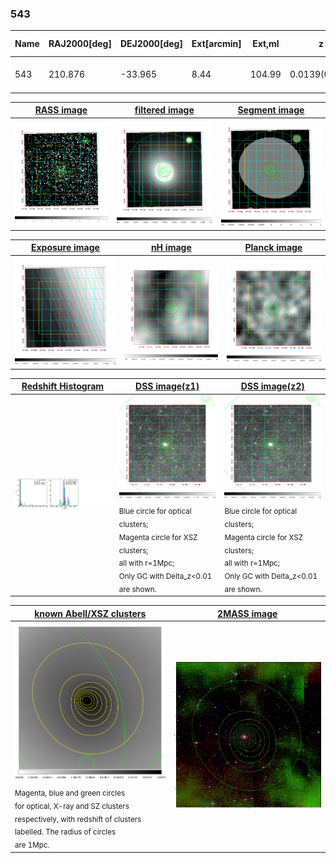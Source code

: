 <div STYLE="page-break-after: always;"></div>

### 543

|Name|RAJ2000[deg]|DEJ2000[deg] |Ext[arcmin]| Ext,ml | z | z_src| C|GC(XSZ,Delta_z<0.01)| GC(OPT,Delta_z<0.01)|GC| R_sig[arcmin] | R500[arcmin] | R500[Mpc]| CRsig[c/s] | CR500[c/s] |L500[1E44 erg/s]|F500[1E-12 erg/s/cm^2]| M500[1E14 Msun]|Tx[keV]|Cnt_sig|Beta|Rc[arcmin]|Comment|Alias|
|---|---|---|---|---|---|------|---|--------|---------|----------|---|---|---|---|---|---|---|---|---|---|---|---|---|---|
|543| 210.876| -33.965| 8.44| 104.99| 0.0139(0.005)| z1, z_xsz| B| MCXC| A, N| A, MCXC, N| 46.045| 34.877| 0.594| 1.382(0.177)| 1.330(0.171)| 0.085(0.007)| 19.687(1.684)| 0.60(0.03)| 1.58(0.04)| 274.1| 0.508(-0.006+0.012)| 7.215(-0.405+0.541)| -| k565|

|[RASS image](../image/543/543_img.pdf)|[filtered image](../image/543/543_fil.pdf)|[Segment image](../image/543/543_seg.pdf)|
|-------------------|--------------------|-------------------|
| <img src="../image/543/543_img.png" width="300">  | <img src="../image/543/543_fil.png" width="300">   | <img src="../image/543/543_seg.png" width="300">  |

|[Exposure image](../image/543/543_mex.pdf)| [nH image](../image/543/543_nh.pdf)| [Planck image](../image/543/543_p.pdf)|
|-------------------|--------------------|-------------------|
|<img src="../image/543/543_mex.png" width="300">   | <img src="../image/543/543_nh.png" width="300">    | <img src="../image/543/543_p.png" width="300"> |

|[Redshift Histogram](../image/543/543_zg.pdf) | [DSS image(z1)](../image/543/543_dss_z1.pdf)      |  [DSS image(z2)](../image/543/543_dss_z2.pdf)    |
|-------------------|--------------------|-------------------|
|<img src="../image/543/543_zg.png" width="300"> |<img src="../image/543/543_dss_z1.png" width="300"> <sub><br>Blue circle for optical clusters; <br>Magenta circle for XSZ clusters; <br>all with r=1Mpc; <br>Only GC with Delta_z<0.01 are shown. </sub>| <img src="../image/543/543_dss_z2.png" width="300"><sub><br>Blue circle for optical clusters; <br>Magenta circle for XSZ clusters; <br>all with r=1Mpc; <br>Only GC with Delta_z<0.01 are shown. </sub> |

|[known Abell/XSZ clusters](../image/543/543_gc.pdf) | [2MASS image](../image/543/543_2mass.pdf)      |
|-------------------|-------------------|
|<img src=../image/543/543_gc.png width="300"> <br><sub>Magenta, blue and green circles <br>for optical, X-ray and SZ clusters <br>respectively, with redshift of clusters <br>labelled. The radius of circles <br>are 1Mpc.</sub>|<img src="../image/543/543_2mass.png" width="300">  |




